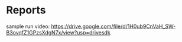 # Reports

sample run video:
https://drive.google.com/file/d/1H0ub9CnVaH_SW-B3ovqfZ1GPzsXdgN7x/view?usp=drivesdk
